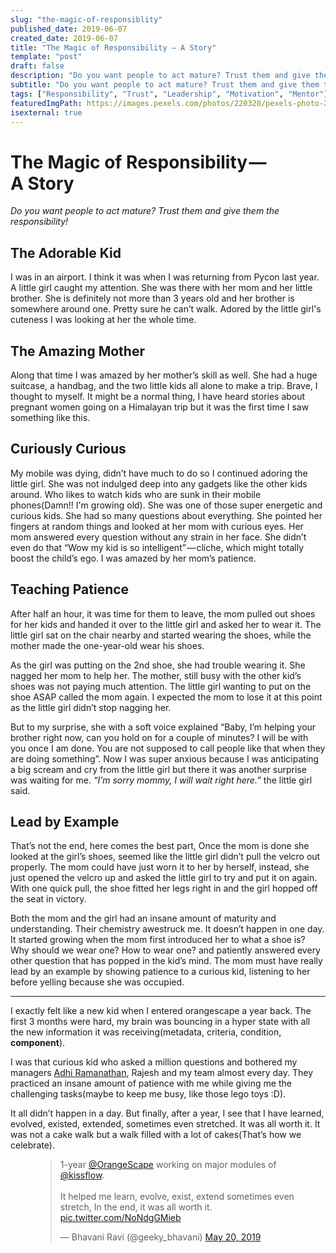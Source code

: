 ```yaml
---
slug: "the-magic-of-responsiblity"
published_date: 2019-06-07
created_date: 2019-06-07
title: "The Magic of Responsibility — A Story"
template: "post"
draft: false
description: "Do you want people to act mature? Trust them and give them the responsibility!"
subtitle: "Do you want people to act mature? Trust them and give them the responsibility!"
tags: ["Responsibility", "Trust", "Leadership", "Motivation", "Mentor"]
featuredImgPath: https://images.pexels.com/photos/220320/pexels-photo-220320.jpeg
isexternal: true
---
```

# The Magic of Responsibility — A Story

 _Do you want people to act mature? Trust them and give them the responsibility!_

## The Adorable Kid

I was in an airport. I think it was when I was returning from Pycon last year. A little girl caught my attention. She was there with her mom and her little brother. She is definitely not more than 3 years old and her brother is somewhere around one. Pretty sure he can’t walk. Adored by the little girl's cuteness I was looking at her the whole time.

## The Amazing Mother

Along that time I was amazed by her mother’s skill as well. She had a huge suitcase, a handbag, and the two little kids all alone to make a trip. Brave, I thought to myself. It might be a normal thing, I have heard stories about pregnant women going on a Himalayan trip but it was the first time I saw something like this.

## Curiously Curious

My mobile was dying, didn’t have much to do so I continued adoring the little girl. She was not indulged deep into any gadgets like the other kids around. Who likes to watch kids who are sunk in their mobile phones(Damn!! I'm growing old). She was one of those super energetic and curious kids. She had so many questions about everything. She pointed her fingers at random things and looked at her mom with curious eyes. Her mom answered every question without any strain in her face. She didn’t even do that “Wow my kid is so intelligent” — cliche, which might totally boost the child’s ego. I was amazed by her mom’s patience.

## Teaching Patience

After half an hour, it was time for them to leave, the mom pulled out shoes for her kids and handed it over to the little girl and asked her to wear it. The little girl sat on the chair nearby and started wearing the shoes, while the mother made the one-year-old wear his shoes. 

As the girl was putting on the 2nd shoe, she had trouble wearing it. She nagged her mom to help her. The mother, still busy with the other kid’s shoes was not paying much attention. The little girl wanting to put on the shoe ASAP called the mom again. I expected the mom to lose it at this point as the little girl didn’t stop nagging her. 

But to my surprise, she with a soft voice explained “Baby, I’m helping your brother right now, can you hold on for a couple of minutes? I will be with you once I am done. You are not supposed to call people like that when they are doing something”. Now I was super anxious because I was anticipating a big scream and cry from the little girl but there it was another surprise was waiting for me. _“I’m sorry mommy, I will wait right here.”_ the little girl said. 

## Lead by Example

That’s not the end, here comes the best part, Once the mom is done she looked at the girl’s shoes, seemed like the little girl didn’t pull the velcro out properly. The mom could have just worn it to her by herself, instead, she just opened the velcro up and asked the little girl to try and put it on again. With one quick pull, the shoe fitted her legs right in and the girl hopped off the seat in victory. 

Both the mom and the girl had an insane amount of maturity and understanding. Their chemistry awestruck me. It doesn’t happen in one day. It started growing when the mom first introduced her to what a shoe is? Why should we wear one? How to wear one? and patiently answered every other question that has popped in the kid’s mind. The mom must have really lead by an example by showing patience to a curious kid, listening to her before yelling because she was occupied.
___ 

I exactly felt like a new kid when I entered orangescape a year back. The first 3 months were hard, my brain was bouncing in a hyper state with all the new information it was receiving(metadata, criteria, condition, **component**). 

I was that curious kid who asked a million questions and bothered my managers [Adhi Ramanathan](https://medium.com/u/2b5225e69d25), Rajesh and my team almost every day. They practiced an insane amount of patience with me while giving me the challenging tasks(maybe to keep me busy, like those lego toys :D). 

It all didn’t happen in a day. But finally, after a year, I see that I have learned, evolved, existed, extended, sometimes even stretched. It was all worth it. It was not a cake walk but a walk filled with a lot of cakes(That’s how we celebrate).

<figure tabindex="0" contenteditable="false" name="5bf3" class="graf graf--figure graf--iframe graf-after--p is-defaultValue">
    <blockquote class="twitter-tweet" data-lang="en"><p lang="en" dir="ltr">1-year <a href="https://twitter.com/OrangeScape?ref_src=twsrc%5Etfw">@OrangeScape</a> working on major modules of <a href="https://twitter.com/kissflow?ref_src=twsrc%5Etfw">@kissflow</a>.  <br><br>It helped me learn, evolve, exist, extend sometimes even stretch, In the end, it was all worth it. <a href="https://t.co/NoNdgGMieb">pic.twitter.com/NoNdgGMieb</a></p>&mdash; Bhavani Ravi (@geeky_bhavani) <a href="https://twitter.com/geeky_bhavani/status/1130512904896126980?ref_src=twsrc%5Etfw">May 20, 2019</a></blockquote>
    <script async src="https://platform.twitter.com/widgets.js" charset="utf-8"></script>
</figure>

